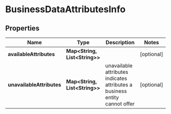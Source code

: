 

# BusinessDataAttributesInfo


## Properties

| Name | Type | Description | Notes |
|------------ | ------------- | ------------- | -------------|
|**availableAttributes** | **Map&lt;String, List&lt;String&gt;&gt;** |  |  [optional] |
|**unavailableAttributes** | **Map&lt;String, List&lt;String&gt;&gt;** | unavailable attributes indicates attributes a business entity cannot offer |  [optional] |



